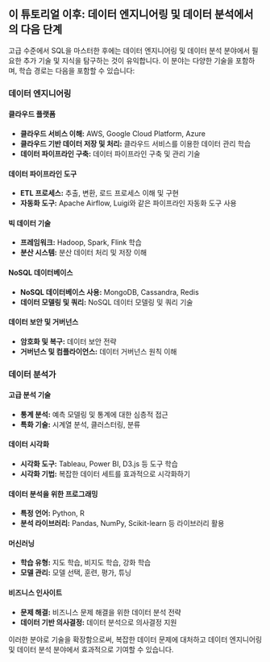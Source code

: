 ## 이 튜토리얼 이후: 데이터 엔지니어링 및 데이터 분석에서의 다음 단계

고급 수준에서 SQL을 마스터한 후에는 데이터 엔지니어링 및 데이터 분석 분야에서 필요한 추가 기술 및 지식을 탐구하는 것이 유익합니다. 이 분야는 다양한 기술을 포함하며, 학습 경로는 다음을 포함할 수 있습니다:

### 데이터 엔지니어링

#### 클라우드 플랫폼

- **클라우드 서비스 이해:** AWS, Google Cloud Platform, Azure
- **클라우드 기반 데이터 저장 및 처리:** 클라우드 서비스를 이용한 데이터 관리 학습
- **데이터 파이프라인 구축:** 데이터 파이프라인 구축 및 관리 기술

#### 데이터 파이프라인 도구

- **ETL 프로세스:** 추출, 변환, 로드 프로세스 이해 및 구현
- **자동화 도구:** Apache Airflow, Luigi와 같은 파이프라인 자동화 도구 사용

#### 빅 데이터 기술

- **프레임워크:** Hadoop, Spark, Flink 학습
- **분산 시스템:** 분산 데이터 처리 및 저장 이해

#### NoSQL 데이터베이스

- **NoSQL 데이터베이스 사용:** MongoDB, Cassandra, Redis
- **데이터 모델링 및 쿼리:** NoSQL 데이터 모델링 및 쿼리 기술

#### 데이터 보안 및 거버넌스

- **암호화 및 복구:** 데이터 보안 전략
- **거버넌스 및 컴플라이언스:** 데이터 거버넌스 원칙 이해

### 데이터 분석가

#### 고급 분석 기술

- **통계 분석:** 예측 모델링 및 통계에 대한 심층적 접근
- **특화 기술:** 시계열 분석, 클러스터링, 분류

#### 데이터 시각화

- **시각화 도구:** Tableau, Power BI, D3.js 등 도구 학습
- **시각화 기법:** 복잡한 데이터 세트를 효과적으로 시각화하기

#### 데이터 분석을 위한 프로그래밍

- **특정 언어:** Python, R
- **분석 라이브러리:** Pandas, NumPy, Scikit-learn 등 라이브러리 활용

#### 머신러닝

- **학습 유형:** 지도 학습, 비지도 학습, 강화 학습
- **모델 관리:** 모델 선택, 훈련, 평가, 튜닝

#### 비즈니스 인사이트

- **문제 해결:** 비즈니스 문제 해결을 위한 데이터 분석 전략
- **데이터 기반 의사결정:** 데이터 분석으로 의사결정 지원

이러한 분야로 기술을 확장함으로써, 복잡한 데이터 문제에 대처하고 데이터 엔지니어링 및 데이터 분석 분야에서 효과적으로 기여할 수 있습니다.
